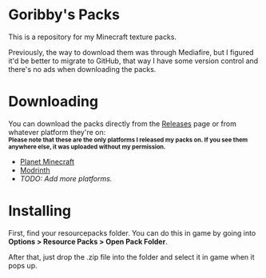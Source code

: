 # Goribby's Packs

This is a repository for my Minecraft texture packs.

Previously, the way to download them was through Mediafire, but I figured it'd be better to migrate to GitHub, that way I have some version control and there's no ads when downloading the packs.

# Downloading

You can download the packs directly from the [Releases](https://github.com/goribby/Goribbys-Packs/releases) page or from whatever platform they're on:
<br><sub>**Please note that these are the only platforms I released my packs on. If you see them anywhere else, it was uploaded without my permission.**</sub><br>

- [Planet Minecraft](https://www.planetminecraft.com/member/goribby/submissions)
- [Modrinth](https://modrinth.com/user/goribby)
- *TODO: Add more platforms.*

# Installing

First, find your resourcepacks folder. You can do this in game by going into **Options > Resource Packs > Open Pack Folder**.

After that, just drop the .zip file into the folder and select it in game when it pops up.
